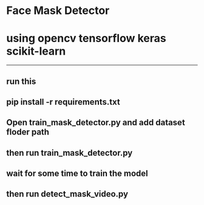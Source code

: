 # Face Mask Detector
# using opencv tensorflow keras scikit-learn

---
## run this
## pip install -r requirements.txt
## Open train_mask_detector.py and add dataset floder path 
## then run train_mask_detector.py
## wait for some time to train the model
## then run detect_mask_video.py